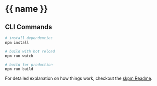 # {{ name }}

## CLI Commands

``` bash
# install dependencies
npm install

# build with hot reload
npm run watch

# build for production
npm run build
```

For detailed explanation on how things work, checkout the [skpm Readme](https://github.com/skpm/skpm/blob/master/README.md).
